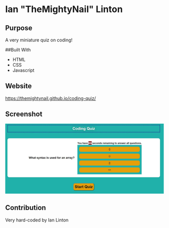 # Ian "TheMightyNail" Linton

## Purpose
A very miniature quiz on coding!

##Built With
* HTML
* CSS
* Javascript

## Website
https://themightynail.github.io/coding-quiz/

## Screenshot
<img src="./assets/images/screenshot.JPG">

## Contribution
Very hard-coded by Ian Linton